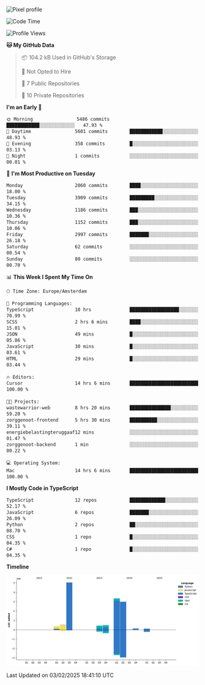 ![Pixel profile](https://pixel-profile.vercel.app/api/github-stats?username=Atchferox&screen_effect=true&theme=rainbow
)


<!--START_SECTION:waka-->
![Code Time](http://img.shields.io/badge/Code%20Time-505%20hrs%2044%20mins-blue)

![Profile Views](http://img.shields.io/badge/Profile%20Views-0-blue)

**🐱 My GitHub Data** 

> 📦 104.2 kB Used in GitHub's Storage 
 > 
> 🚫 Not Opted to Hire
 > 
> 📜 7 Public Repositories 
 > 
> 🔑 10 Private Repositories 
 > 
**I'm an Early 🐤** 

```text
🌞 Morning                5486 commits        ████████████░░░░░░░░░░░░░   47.93 % 
🌆 Daytime                5601 commits        ████████████░░░░░░░░░░░░░   48.93 % 
🌃 Evening                358 commits         █░░░░░░░░░░░░░░░░░░░░░░░░   03.13 % 
🌙 Night                  1 commits           ░░░░░░░░░░░░░░░░░░░░░░░░░   00.01 % 
```
📅 **I'm Most Productive on Tuesday** 

```text
Monday                   2060 commits        ████░░░░░░░░░░░░░░░░░░░░░   18.00 % 
Tuesday                  3909 commits        █████████░░░░░░░░░░░░░░░░   34.15 % 
Wednesday                1186 commits        ███░░░░░░░░░░░░░░░░░░░░░░   10.36 % 
Thursday                 1152 commits        ███░░░░░░░░░░░░░░░░░░░░░░   10.06 % 
Friday                   2997 commits        ███████░░░░░░░░░░░░░░░░░░   26.18 % 
Saturday                 62 commits          ░░░░░░░░░░░░░░░░░░░░░░░░░   00.54 % 
Sunday                   80 commits          ░░░░░░░░░░░░░░░░░░░░░░░░░   00.70 % 
```


📊 **This Week I Spent My Time On** 

```text
🕑︎ Time Zone: Europe/Amsterdam

💬 Programming Languages: 
TypeScript               10 hrs              ██████████████████░░░░░░░   70.99 % 
SCSS                     2 hrs 6 mins        ████░░░░░░░░░░░░░░░░░░░░░   15.01 % 
JSON                     49 mins             █░░░░░░░░░░░░░░░░░░░░░░░░   05.86 % 
JavaScript               30 mins             █░░░░░░░░░░░░░░░░░░░░░░░░   03.61 % 
HTML                     29 mins             █░░░░░░░░░░░░░░░░░░░░░░░░   03.44 % 

🔥 Editors: 
Cursor                   14 hrs 6 mins       █████████████████████████   100.00 % 

🐱‍💻 Projects: 
wastewarrior-web         8 hrs 20 mins       ███████████████░░░░░░░░░░   59.20 % 
zorggenoot-frontend      5 hrs 30 mins       ██████████░░░░░░░░░░░░░░░   39.11 % 
energiebelastingteruggaaf12 mins             ░░░░░░░░░░░░░░░░░░░░░░░░░   01.47 % 
zorggenoot-backend       1 min               ░░░░░░░░░░░░░░░░░░░░░░░░░   00.22 % 

💻 Operating System: 
Mac                      14 hrs 6 mins       █████████████████████████   100.00 % 
```

**I Mostly Code in TypeScript** 

```text
TypeScript               12 repos            █████████████░░░░░░░░░░░░   52.17 % 
JavaScript               6 repos             ███████░░░░░░░░░░░░░░░░░░   26.09 % 
Python                   2 repos             ██░░░░░░░░░░░░░░░░░░░░░░░   08.70 % 
CSS                      1 repo              █░░░░░░░░░░░░░░░░░░░░░░░░   04.35 % 
C#                       1 repo              █░░░░░░░░░░░░░░░░░░░░░░░░   04.35 % 
```



**Timeline**

![Lines of Code chart](https://raw.githubusercontent.com/Atchferox/Atchferox/main/assets/bar_graph.png)


 Last Updated on 03/02/2025 18:41:10 UTC
<!--END_SECTION:waka-->
